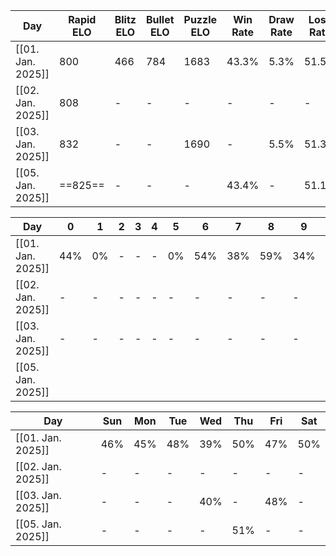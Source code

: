 
| Day               | Rapid ELO | Blitz ELO | Bullet ELO | Puzzle ELO | Win Rate | Draw Rate | Lose Rate | Loss After | Win After |
| ----------------- | --------- | --------- | ---------- | ---------- | -------- | --------- | --------- | ---------- | --------- |
| [[01. Jan. 2025]] | 800       | 466       | 784        | 1683       | 43.3%    | 5.3%      | 51.5%     | 25.9       | 28.8      |
| [[02. Jan. 2025]] | 808       | -         | -          | -          | -        | -         | -         | 25.9       | 26.2      |
| [[03. Jan. 2025]] | 832       | -         | -          | 1690       | -        | 5.5%      | 51.3%     | ==25.8==   | ==28.8==  |
| [[05. Jan. 2025]] | ==825==   | -         | -          | -          | 43.4%    | -         | 51.1%     | 25.9       | 28.6      |

| Day               | 0   | 1   | 2   | 3   | 4   | 5   | 6   | 7   | 8   | 9   | 10  | 11  | 12  | 13  | 14      | 15  | 16  | 17  | 18  | 19  | 20  | 21  | 22  | 23  |
| ----------------- | --- | --- | --- | --- | --- | --- | --- | --- | --- | --- | --- | --- | --- | --- | ------- | --- | --- | --- | --- | --- | --- | --- | --- | --- |
| [[01. Jan. 2025]] | 44% | 0%  | -   | -   | -   | 0%  | 54% | 38% | 59% | 34% | 48% | 48% | 54% | 38% | 59%     | 42% | 51% | 32% | 38% | 47% | 59% | 36% | 59% | 54% |
| [[02. Jan. 2025]] | -   | -   | -   | -   | -   | -   | -   | -   | -   | -   | -   | -   | -   | -   | -       | -   | -   | -   | -   | -   | -   | -   | -   | -   |
| [[03. Jan. 2025]] | -   | -   | -   | -   | -   | -   | -   | -   | -   | -   | -   | -   | -   | 39% | -       | -   | -   | -   | 39% | -   | -   | 42% | -   | -   |
| [[05. Jan. 2025]] |     |     |     |     |     |     |     |     |     |     |     |     |     |     | ==58%== | 43% |     |     |     |     |     |     |     |     |

| Day               | Sun | Mon | Tue | Wed | Thu | Fri | Sat |
| ----------------- | --- | --- | --- | --- | --- | --- | --- |
| [[01. Jan. 2025]] | 46% | 45% | 48% | 39% | 50% | 47% | 50% |
| [[02. Jan. 2025]] | -   | -   | -   | -   | -   | -   | -   |
| [[03. Jan. 2025]] | -   | -   | -   | 40% | -   | 48% | -   |
| [[05. Jan. 2025]] | -   | -   | -   | -   | 51% | -   | -   |
